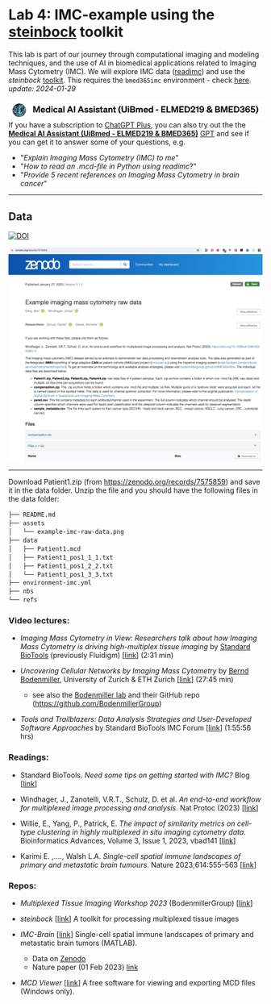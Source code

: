 # Lab 4: IMC-example using the [steinbock](https://bodenmillergroup.github.io/steinbock) toolkit

This lab is part of our journey through computational imaging and modeling techniques, and the use of AI in biomedical applications related to Imaging Mass Cytometry (IMC). We will explore IMC data ([readimc](https://bodenmillergroup.github.io/readimc)) and use the _steinbock_ [toolkit](https://bodenmillergroup.github.io/steinbock). This requires the `bmed365imc` environment - check [here](./environment-imc.yml). <br>  _update: 2024-01-29_


<!-- ![img](../assets/GPT-MedAI.png)<br> -->
<img src="../../assets/GPT-MedAI.png" width="600"><br>
If you have a subscription to [ChatGPT Plus](https://openai.com/blog/chatgpt-plus), you can also try out the the [**Medical AI Assistant (UiBmed - ELMED219 & BMED365)**](https://chat.openai.com/g/g-d90dfN17H-medical-ai-assistant-uibmed-elmed219-bmed365) [GPT](https://openai.com/blog/introducing-gpts) and see if you can get it to answer some of your questions, e.g.<br>
- "_Explain Imaging Mass Cytometry (IMC) to me_"
- "_How to read an .mcd-file in Python using readimc_?" 
- "_Provide 5 recent references on Imaging Mass Cytometry in brain cancer_"

---------------

## Data

<a href="https://doi.org/10.5281/zenodo.7575859"><img src="https://zenodo.org/badge/DOI/10.5281/zenodo.7575859.svg" alt="DOI"></a>

<img src="./assets/example-imc-raw-data.png">


-----
Download Patient1.zip (from https://zenodo.org/records/7575859) and save it in the data folder. Unzip the file and you should have the following files in the data folder:
```bash
├── README.md
├── assets
│   └── example-imc-raw-data.png
├── data
│   ├── Patient1.mcd
│   ├── Patient1_pos1_1_1.txt
│   ├── Patient1_pos1_2_2.txt
│   └── Patient1_pos1_3_3.txt
├── environment-imc.yml
├── nbs
└── refs
```

### Video lectures:

- _Imaging Mass Cytometry in View: Researchers talk about how Imaging Mass Cytometry is driving high-multiplex tissue imaging_  by [Standard BioTools](https://www.standardbio.com/products/technologies/imaging-mass-cytometry) (previously Fluidigm) [[link](https://share.vidyard.com/watch/neWdnyfKFwf7wewcpErsZ6)] (2:31 min)
  
- _Uncovering Cellular Networks by Imaging Mass Cytometry_ by [Bernd Bodenmiller](https://scholar.google.com/citations?user=-crrFJYAAAAJ&hl=en), University of Zurich & ETH Zurich [[link](https://youtu.be/j3DSbg-oB8w?si=0PDiQHuHfvlUy26j)] (27:45 min)
   - see also the [Bodenmiller lab](https://www.bodenmillerlab.com) and their GitHub repo (https://github.com/BodenmillerGroup)

- _Tools and Trailblazers: Data Analysis Strategies and User-Developed Software Approaches_ by Standard BioTools IMC Forum [[link](https://videos.imaging.standardbio.com/watch/13scaWcA12JnXCZg8fsLQh)] (1:55:56 hrs)
   
### Readings:

- Standard BioTools. _Need some tips on getting started with IMC?_ Blog [[link](https://www.standardbio.com/resources/blog-articles/2022/imc-data-analysis-forum-session1)]

- Windhager, J., Zanotelli, V.R.T., Schulz, D. et al.  _An end-to-end workflow for multiplexed image processing and analysis_.  Nat Protoc (2023) [[link](https://doi.org/10.1038/s41596-023-00881-0)] 

- Willie, E., Yang, P., Patrick, E. _The impact of similarity metrics on cell-type clustering in highly multiplexed in situ imaging cytometry data_.  Bioinformatics Advances, Volume 3, Issue 1, 2023, vbad141 [[link](https://academic.oup.com/bioinformaticsadvances/article/3/1/vbad141/7301465)]

- Karimi E. ,...., Walsh L.A. _Single-cell spatial immune landscapes of primary and metastatic brain tumours_. Nature 2023;614:555–563 [[link](https://www.nature.com/articles/s41586-022-05680-3)]
  
### Repos:

-  _Multiplexed Tissue Imaging Workshop 2023_ (BodenmillerGroup) [[link](https://github.com/BodenmillerGroup/ImagingWorkshop2023)]

-  _steinbock_  [[link](https://github.com/BodenmillerGroup/steinbock)] A toolkit for processing multiplexed tissue images

- _IMC-Brain_ [[link](https://github.com/walsh-quail-labs/IMC_Brain)] Single-cell spatial immune landscapes of primary and metastatic brain tumors (MATLAB).
   - Data on [Zenodo](https://zenodo.org/records/7884599)
   - Nature paper (01 Feb 2023) [link](https://www.nature.com/articles/s41586-022-05680-3)

- _MCD Viewer_ [[link](https://www.standardbio.com/FluidigmSite_Assets/PrdSrv_Software/Software-Packages/MCD_Viewer/MCDViewer_V1.0.560.6_InstallationPack.zip)] A free software for viewing and exporting MCD files (Windows only).

<!--
- _100 Days of NLP </>_ by Raviraja Ghanta [[link](https://github.com/graviraja/100-Days-of-NLP)] A visual guide through NLP with Jupyter notebooks (using colab).
-->


